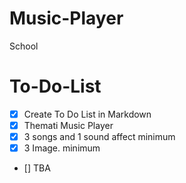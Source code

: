 # Music-Player

School

# To-Do-List
- [X] Create To Do List in Markdown
- [X] Themati  Music Player
- [X] 3 songs and 1 sound affect minimum
- [X] 3 Image. minimum
- [] TBA